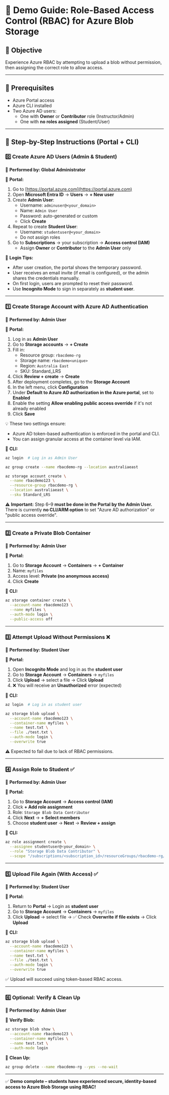 # 🔐 Demo Guide: Role-Based Access Control (RBAC) for Azure Blob Storage

## 🌟 Objective

Experience Azure RBAC by attempting to upload a blob without permission, then assigning the correct role to allow access.

---

## 🌭 Prerequisites

- Azure Portal access
- Azure CLI installed
- Two Azure AD users:
  - One with **Owner** or **Contributor** role (Instructor/Admin)
  - One with **no roles assigned** (Student/User)

---

## 👣 Step-by-Step Instructions (Portal + CLI)

### 0️⃣ Create Azure AD Users (Admin & Student)

👤 **Performed by: Global Administrator**

🔸 **Portal:**

1. Go to [https://portal.azure.com](https://portal.azure.com)
2. Open **Microsoft Entra ID** → **Users** → **+ New user**
3. Create **Admin User**:
   - Username: `adminuser@<your_domain>`
   - Name: `Admin User`
   - Password: auto-generated or custom
   - Click **Create**
4. Repeat to create **Student User**:
   - Username: `studentuser@<your_domain>`
   - Do not assign roles
5. Go to **Subscriptions** → your subscription → **Access control (IAM)**
   - Assign **Owner** or **Contributor** to the **Admin User** only

🔐 **Login Tips:**

- After user creation, the portal shows the temporary password.
- User receives an email invite (if email is configured), or the admin shares the credentials manually.
- On first login, users are prompted to reset their password.
- Use **Incognito Mode** to sign in separately as **student user**.

---

### 1️⃣ Create Storage Account with Azure AD Authentication

👤 **Performed by: Admin User**

🔸 **Portal:**

1. Log in as **Admin User**
2. Go to **Storage accounts** → **+ Create**
3. Fill in:
   - Resource group: `rbacdemo-rg`
   - Storage name: `rbacdemo<unique>`
   - Region: `Australia East`
   - SKU: Standard\_LRS
4. Click **Review + create** → **Create**
5. After deployment completes, go to the **Storage Account**
6. In the left menu, click **Configuration**
7. Under **Default to Azure AD authorization in the Azure portal**, set to **Enabled**
8. Enable the setting **Allow enabling public access override** if it's not already enabled
9. Click **Save**

💡 These two settings ensure:

- Azure AD token-based authentication is enforced in the portal and CLI.
- You can assign granular access at the container level via IAM.

🔸 **CLI:**

```bash
az login  # Log in as Admin User

az group create --name rbacdemo-rg --location australiaeast

az storage account create \
  --name rbacdemo123 \
  --resource-group rbacdemo-rg \
  --location australiaeast \
  --sku Standard_LRS
```

⚠️ **Important:** Step 6–9 **must be done in the Portal by the Admin User.** There is currently **no CLI/ARM option** to set "Azure AD authorization" or "public access override".

---

### 2️⃣ Create a Private Blob Container

👤 **Performed by: Admin User**

🔸 **Portal:**

1. Go to **Storage Account** → **Containers** → **+ Container**
2. Name: `myfiles`
3. Access level: **Private (no anonymous access)**
4. Click **Create**

🔸 **CLI:**

```bash
az storage container create \
  --account-name rbacdemo123 \
  --name myfiles \
  --auth-mode login \
  --public-access off
```

---

### 3️⃣ Attempt Upload Without Permissions ❌

👤 **Performed by: Student User**

🔸 **Portal:**

1. Open **Incognito Mode** and log in as the **student user**
2. Go to **Storage Account** → **Containers** → `myfiles`
3. Click **Upload** → select a file → Click **Upload**
4. ❌ You will receive an **Unauthorized** error (expected)

🔸 **CLI:**

```bash
az login  # Log in as student user

az storage blob upload \
  --account-name rbacdemo123 \
  --container-name myfiles \
  --name test.txt \
  --file ./test.txt \
  --auth-mode login \
  --overwrite true
```

⚠️ Expected to fail due to lack of RBAC permissions.

---

### 4️⃣ Assign Role to Student ✅

👤 **Performed by: Admin User**

🔸 **Portal:**

1. Go to **Storage Account** → **Access control (IAM)**
2. Click **+ Add role assignment**
3. Role: `Storage Blob Data Contributor`
4. Click **Next** → **+ Select members**
5. Choose **student user** → **Next** → **Review + assign**

🔸 **CLI:**

```bash
az role assignment create \
  --assignee studentuser@<your_domain> \
  --role "Storage Blob Data Contributor" \
  --scope "/subscriptions/<subscription_id>/resourceGroups/rbacdemo-rg/providers/Microsoft.Storage/storageAccounts/rbacdemo123"
```

---

### 5️⃣ Upload File Again (With Access) ✅

👤 **Performed by: Student User**

🔸 **Portal:**

1. Return to **Portal** → Login as **student user**
2. Go to **Storage Account** → **Containers** → `myfiles`
3. Click **Upload** → select file → ✅ Check **Overwrite if file exists** → Click **Upload**

🔸 **CLI:**

```bash
az storage blob upload \
  --account-name rbacdemo123 \
  --container-name myfiles \
  --name test.txt \
  --file ./test.txt \
  --auth-mode login \
  --overwrite true
```

✅ Upload will succeed using token-based RBAC access.

---

### 6️⃣ Optional: Verify & Clean Up

👤 **Performed by: Admin User**

🔸 **Verify Blob:**

```bash
az storage blob show \
  --account-name rbacdemo123 \
  --container-name myfiles \
  --name test.txt \
  --auth-mode login
```

🔸 **Clean Up:**

```bash
az group delete --name rbacdemo-rg --yes --no-wait
```

---

✅ **Demo complete – students have experienced secure, identity-based access to Azure Blob Storage using RBAC!**

